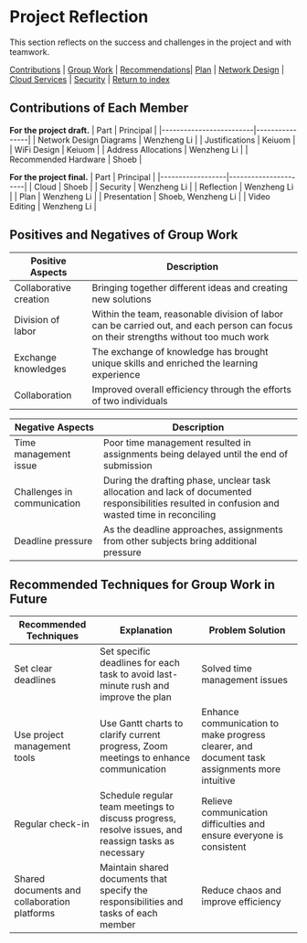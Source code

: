 # Project Reflection
This section reflects on the success and challenges in the project and with teamwork.

[Contributions](#contributions-of-each-member) | [Group Work](#positives-and-negatives-of-group-work) | [Recommendations](#recommended-techniques-for-group-work-in-future)| [Plan](./plan.md) | [Network Design](./network.md) | [Cloud Services](./cloud.md) | [Security](./security.md) | [Return to index](./README.md)

## Contributions of Each Member
**For the project draft.**
| Part                    | Principal      |
|-------------------------|----------------|
| Network Design Diagrams | Wenzheng Li    |
| Justifications          | Keiuom          |
| WiFi Design             | Keiuom          |
| Address Allocations     | Wenzheng Li    |
| Recommended Hardware    | Shoeb          |

**For the project final.**
| Part             | Principal            |
|------------------|----------------------|
| Cloud            | Shoeb          |
| Security         |  Wenzheng Li              |
| Reflection       | Wenzheng Li               |
| Plan             | Wenzheng Li          |
| Presentation    | Shoeb, Wenzheng Li   |
| Video Editing    | Wenzheng Li          |


## Positives and Negatives of Group Work
| Positive Aspects        | Description                                                                                       |
|--------------------------|---------------------------------------------------------------------------------------------------|
|Collaborative creation | Bringing together different ideas and creating new solutions|
|Division of labor | Within the team, reasonable division of labor can be carried out, and each person can focus on their strengths without too much work|
|Exchange knowledges|The exchange of knowledge has brought unique skills and enriched the learning experience|
|Collaboration | Improved overall efficiency through the efforts of two individuals|

| Negative Aspects          | Description                                                                                                     |
|----------------------------|-----------------------------------------------------------------------------------------------------------------|
|Time management issue | Poor time management resulted in assignments being delayed until the end of submission|
|Challenges in communication | During the drafting phase, unclear task allocation and lack of documented responsibilities resulted in confusion and wasted time in reconciling|
|Deadline pressure | As the deadline approaches, assignments from other subjects bring additional pressure|

## Recommended Techniques for Group Work in Future
| Recommended Techniques       | Explanation                                                                            | Problem Solution                                                            |
|-------------------------------|----------------------------------------------------------------------------------------|------------------------------------------------------------------------------|
|Set clear deadlines | Set specific deadlines for each task to avoid last-minute rush and improve the plan| Solved time management issues|
|Use project management tools | Use Gantt charts to clarify current progress, Zoom meetings to enhance communication | Enhance communication to make progress clearer, and document task assignments more intuitive|
|Regular check-in | Schedule regular team meetings to discuss progress, resolve issues, and reassign tasks as necessary| Relieve communication difficulties and ensure everyone is consistent|
|Shared documents and collaboration platforms | Maintain shared documents that specify the responsibilities and tasks of each member| Reduce chaos and improve efficiency|

